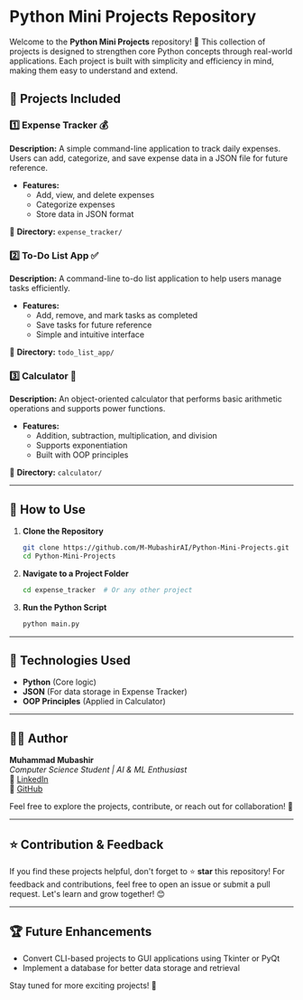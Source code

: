 # Python Mini Projects Repository

Welcome to the **Python Mini Projects** repository! 🚀 This collection of projects is designed to strengthen core Python concepts through real-world applications. Each project is built with simplicity and efficiency in mind, making them easy to understand and extend.

## 📌 Projects Included

### 1️⃣ Expense Tracker 💰
**Description:** A simple command-line application to track daily expenses. Users can add, categorize, and save expense data in a JSON file for future reference.

- **Features:**
  - Add, view, and delete expenses
  - Categorize expenses
  - Store data in JSON format

📂 **Directory:** `expense_tracker/`

### 2️⃣ To-Do List App ✅
**Description:** A command-line to-do list application to help users manage tasks efficiently.

- **Features:**
  - Add, remove, and mark tasks as completed
  - Save tasks for future reference
  - Simple and intuitive interface

📂 **Directory:** `todo_list_app/`

### 3️⃣ Calculator 🧮
**Description:** An object-oriented calculator that performs basic arithmetic operations and supports power functions.

- **Features:**
  - Addition, subtraction, multiplication, and division
  - Supports exponentiation
  - Built with OOP principles

📂 **Directory:** `calculator/`

---

## 📖 How to Use

1. **Clone the Repository**
   ```bash
   git clone https://github.com/M-MubashirAI/Python-Mini-Projects.git
   cd Python-Mini-Projects
   ```

2. **Navigate to a Project Folder**
   ```bash
   cd expense_tracker  # Or any other project
   ```

3. **Run the Python Script**
   ```bash
   python main.py
   ```

---

## 🔧 Technologies Used
- **Python** (Core logic)
- **JSON** (For data storage in Expense Tracker)
- **OOP Principles** (Applied in Calculator)

---

## 👨‍💻 Author
**Muhammad Mubashir**  
*Computer Science Student | AI & ML Enthusiast*  
🔗 [LinkedIn](https://www.linkedin.com/immhuammadmubashir678)  
🔗 [GitHub](https://github.com/M-MubashirAI)  

Feel free to explore the projects, contribute, or reach out for collaboration! 🚀

---

## ⭐ Contribution & Feedback
If you find these projects helpful, don't forget to ⭐ **star** this repository! For feedback and contributions, feel free to open an issue or submit a pull request. Let's learn and grow together! 😊

---

## 🏆 Future Enhancements
- Convert CLI-based projects to GUI applications using Tkinter or PyQt
- Implement a database for better data storage and retrieval

Stay tuned for more exciting projects! 🚀

